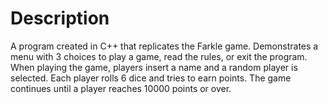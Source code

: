 # Description
A program created in C++ that replicates the Farkle game. Demonstrates a menu with 3 choices to play a game, read the rules, or exit the program. When playing the game, players insert a name and a random player is selected. Each player rolls 6 dice and tries to earn points. The game continues until a player reaches 10000 points or over.
